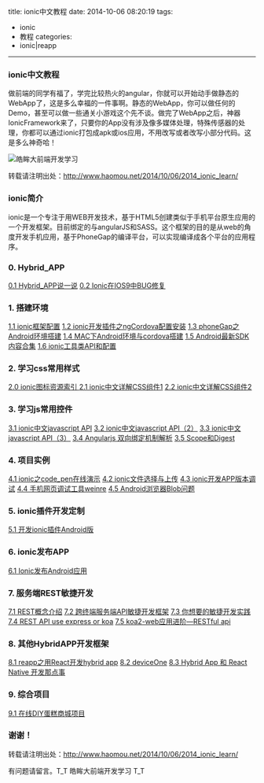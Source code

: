 title: ionic中文教程
date: 2014-10-06 08:20:19
tags:
- ionic
- 教程
categories:
- ionic|reapp
---
### ionic中文教程

做前端的同学有福了，学完比较热火的angular，你就可以开始动手做静态的WebApp了，这是多么幸福的一件事啊。静态的WebApp，你可以做任何的Demo，甚至可以做一些通关小游戏这个先不谈。做完了WebApp之后，神器IonicFramework来了，只要你的App没有涉及像多媒体处理，特殊传感器的处理，你都可以通过ionic打包成apk或ios应用，不用改写或者改写小部分代码。这是多么神奇哈！
<!--more-->
<img alt="皓眸大前端开发学习" src="/images/ionic.png" class="floatnone" alt="皓眸大前端开发学习"/>

转载请注明出处：http://www.haomou.net/2014/10/06/2014_ionic_learn/
### ionic简介
ionic是一个专注于用WEB开发技术，基于HTML5创建类似于手机平台原生应用的一个开发框架。目前绑定的与angularJS和SASS。这个框架的目的是从web的角度开发手机应用，基于PhoneGap的编译平台，可以实现编译成各个平台的应用程序。

### 0. Hybrid_APP

[0.1 Hybrid_APP说一说](http://www.haomou.net/2015/03/31/2015_hybrid_app/)
[0.2 Ionic在IOS9中BUG修复](http://www.haomou.net/2015/10/27/2015_ionic_ios9_patch/)

### 1. 搭建环境
[1.1 ionic框架配置](http://www.haomou.net/2014/08/07/2014_ionic/ )
[1.2 ionic开发插件之ngCordova配置安装](http://www.haomou.net/2015/01/05/2015_ionic_ngCordova/)
[1.3 phoneGap之Android环境搭建](http://www.haomou.net/2014/08/06/2014_phonegap_android/)
[1.4 MAC下Android环境与cordova搭建](http://www.haomou.net/2015/01/06/2015_mac_android/)
[1.5 Android最新SDK内容合集](http://www.haomou.net/2015/07/21/2015_android/)
[1.6 ionic工具类API和配置](http://www.haomou.net/2015/08/18/2015_ionic_tools/ )


### 2. 学习css常用样式
[2.0 ionic图标资源索引 ](http://ionicons.com/)
[2.1 ionic中文详解CSS组件1](http://www.haomou.net/2014/08/09/2014_ionic_api_css/ )
[2.2 ionic中文详解CSS组件2](http://www.haomou.net/2014/10/09/2014_ionic_api_css1/)

### 3. 学习js常用控件
[3.1 ionic中文javascript API](http://www.haomou.net/2014/08/11/2014_ionic_api/ )
[3.2 ionic中文javascript API（2）](http://www.haomou.net/2014/10/13/2014_ionic_api2/)
[3.3 ionic中文javascript API（3）](http://www.haomou.net/2014/10/20/2014_ionic_api3/)
[3.4 Angularjs 双向绑定机制解析](http://www.cnblogs.com/xuezhi/p/4897787.html)
[3.5 Scope和Digest](http://www.ituring.com.cn/article/39865)

### 4. 项目实例

[4.1 ionic之code_pen在线演示](http://codepen.io/ionic/pens/public/?grid_type=list )
[4.2 ionic文件选择与上传](http://www.haomou.net/2015/01/07/2015_ionic_fileOP/)
[4.3 ionic开发APP版本调试](http://www.haomou.net/2015/02/10/2015_ionic_debug/)
[4.4 手机网页调试工具weinre](http://haomou.net/2015/08/20/2015_ionic_debug2/)
[4.5 Android浏览器Blob问题](http://www.haomou.net/2016/01/14/2016_android_blob/)


### 5. ionic插件开发定制

[5.1 开发ionic插件Android版](http://www.haomou.net/2015/02/10/2015_ionic_plugin/)

### 6. ionic发布APP
[6.1 Ionic发布Android应用](http://www.haomou.net/2015/07/21/2015_ionic_publish_android/)

### 7. 服务端REST敏捷开发

[7.1 REST概念介绍](http://www.haomou.net/2015/02/10/2015_server_rest/)
[7.2 跨终端服务端API敏捷开发框架](http://www.haomou.net/2015/02/06/2015_loopback_learn/)
[7.3 你想要的敏捷开发实践](http://www.haomou.net/2015/10/24/2015_think2/)
[7.4 REST API use express or koa](http://www.cnblogs.com/skylar/p/express-koa-restfull-api.html)
[7.5 koa2-web应用进阶—RESTful api](http://www.nodepeixun.com/a/nodekuangjia/20170123/139.html)

### 8. 其他HybridAPP开发框架

[8.1 reapp之用React开发hybrid app](http://www.haomou.net/2015/05/31/2015_reapp/)
[8.2 deviceOne](http://my.oschina.net/qinerg/blog/624956?fromerr=D959Vcbt )
[8.3 Hybrid App 和 React Native 开发那点事](https://yq.aliyun.com/articles/8471 )

### 9. 综合项目
[9.1 在线DIY蛋糕商城项目](http://www.haomou.net/2017/07/10/2017_oldapp/)

### 谢谢！
转载请注明出处：http://www.haomou.net/2014/10/06/2014_ionic_learn/

有问题请留言。T_T  皓眸大前端开发学习  T_T
